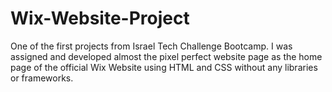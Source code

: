 # Wix-Website-Project
One of the first projects from Israel Tech Challenge Bootcamp. I was assigned and developed almost the pixel perfect website page as the home page of the official Wix Website using HTML and CSS without any libraries or frameworks. 
